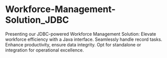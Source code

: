# Workforce-Management-Solution_JDBC
Presenting our JDBC-powered Workforce Management Solution: Elevate workforce efficiency with a Java interface. Seamlessly handle record tasks. Enhance productivity, ensure data integrity. Opt for standalone or integration for operational excellence.
